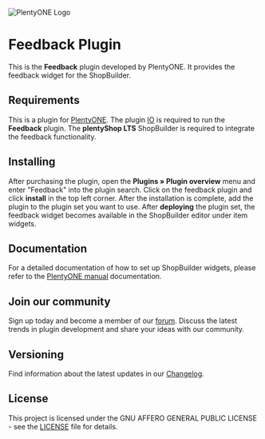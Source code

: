 ![PlentyONE Logo](https://cdn01.plentymarkets.com/avw8j9fg70hi/frontend/plentyShop_LTS/PlentyONE_Logo_Black_RGB.svg)

# Feedback Plugin

This is the **Feedback** plugin developed by PlentyONE. It provides the feedback widget for the ShopBuilder.

## Requirements

This is a plugin for [PlentyONE](https://www.plentyone.com). The plugin [IO](https://github.com/plentymarkets/plugin-io) is required to run the **Feedback** plugin. The **plentyShop LTS** ShopBuilder is required to integrate the feedback functionality. 

## Installing

After purchasing the plugin, open the **Plugins » Plugin overview** menu and enter "Feedback" into the plugin search. Click on the feedback plugin and click **install** in the top left corner. After the installation is complete, add the plugin to the plugin set you want to use. After **deploying** the plugin set, the feedback widget becomes available in the ShopBuilder editor under item widgets.

## Documentation

For a detailed documentation of how to set up ShopBuilder widgets, please refer to the [PlentyONE manual](https://knowledge.plentymarkets.com/en/online-store/shop-builder) documentation.

## Join our community

Sign up today and become a member of our [forum](https://forum.plentymarkets.com/c/plugin-entwicklung). Discuss the latest trends in plugin development and share your ideas with our community.

## Versioning

Find information about the latest updates in our [Changelog](/meta/documents/changelog_en.md).

## License

This project is licensed under the GNU AFFERO GENERAL PUBLIC LICENSE - see the [LICENSE](/LICENSE) file for details.
